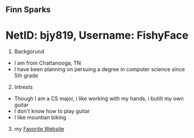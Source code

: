 ## Finn Sparks
# NetID: bjy819, Username: FishyFace

1. Backgorund
 * I am from Chattanooga, TN
 * I have been planning on persuing a degree in computer science since 5th grade
2. Intrests
 * Though I am a CS major, i like working with my hands, i butilt my own guitar
 * I don't know how to play guitar
 * I like mountian biking 
3. my [Favorite Website](https://bit.ly/4cDEpFQ)

